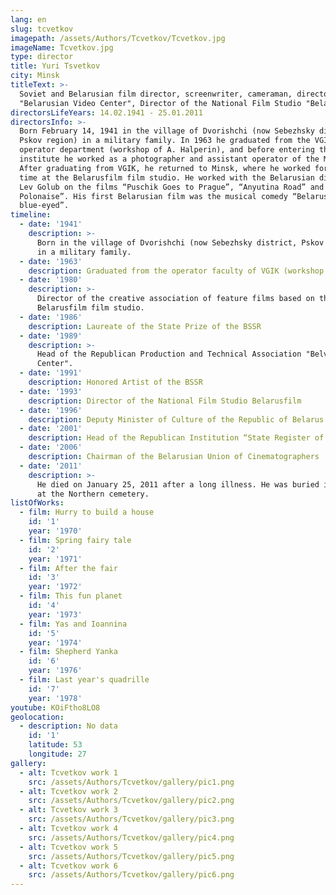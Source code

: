 ```yaml
---
lang: en
slug: tcvetkov
imagepath: /assets/Authors/Tcvetkov/Tcvetkov.jpg
imageName: Tcvetkov.jpg
type: director
title: Yuri Tsvetkov
city: Minsk
titleText: >-
  Soviet and Belarusian film director, screenwriter, cameraman, director of
  "Belarusian Video Center", Director of the National Film Studio "BelarusFilm".
directorsLifeYears: 14.02.1941 - 25.01.2011
directorsInfo: >-
  Born February 14, 1941 in the village of Dvorishchi (now Sebezhsky district,
  Pskov region) in a military family. In 1963 he graduated from the VGIK camera
  operator department (workshop of A. Halperin), and before entering the
  institute he worked as a photographer and assistant operator of the Minsk TV.
  After graduating from VGIK, he returned to Minsk, where he worked for a long
  time at the Belarusfilm film studio. He worked with the Belarusian director
  Lev Golub on the films “Puschik Goes to Prague”, “Anyutina Road” and “Oginsky
  Polonaise”. His first Belarusian film was the musical comedy “Belarus is my
  blue-eyed”.
timeline:
  - date: '1941'
    description: >-
      Born in the village of Dvorishchi (now Sebezhsky district, Pskov region)
      in a military family.
  - date: '1963'
    description: Graduated from the operator faculty of VGIK (workshop of A. Halperin)
  - date: '1980'
    description: >-
      Director of the creative association of feature films based on the
      Belarusfilm film studio.
  - date: '1986'
    description: Laureate of the State Prize of the BSSR
  - date: '1989'
    description: >-
      Head of the Republican Production and Technical Association "Belvideo
      Center".
  - date: '1991'
    description: Honored Artist of the BSSR
  - date: '1993'
    description: Director of the National Film Studio Belarusfilm
  - date: '1996'
    description: Deputy Minister of Culture of the Republic of Belarus
  - date: '2001'
    description: Head of the Republican Institution “State Register of Cinema and Video Films and Cinema and Video Programs”
  - date: '2006'
    description: Chairman of the Belarusian Union of Cinematographers
  - date: '2011'
    description: >-
      He died on January 25, 2011 after a long illness. He was buried in Minsk,
      at the Northern cemetery.
listOfWorks:
  - film: Hurry to build a house
    id: '1'
    year: '1970'
  - film: Spring fairy tale
    id: '2'
    year: '1971'
  - film: After the fair
    id: '3'
    year: '1972'
  - film: This fun planet
    id: '4'
    year: '1973'
  - film: Yas and Ioannina
    id: '5'
    year: '1974'
  - film: Shepherd Yanka
    id: '6'
    year: '1976'
  - film: Last year's quadrille
    id: '7'
    year: '1978'
youtube: KOiFtho8LO8
geolocation:
  - description: No data
    id: '1'
    latitude: 53
    longitude: 27
gallery:
  - alt: Tcvetkov work 1
    src: /assets/Authors/Tcvetkov/gallery/pic1.png
  - alt: Tcvetkov work 2
    src: /assets/Authors/Tcvetkov/gallery/pic2.png
  - alt: Tcvetkov work 3
    src: /assets/Authors/Tcvetkov/gallery/pic3.png
  - alt: Tcvetkov work 4
    src: /assets/Authors/Tcvetkov/gallery/pic4.png
  - alt: Tcvetkov work 5
    src: /assets/Authors/Tcvetkov/gallery/pic5.png
  - alt: Tcvetkov work 6
    src: /assets/Authors/Tcvetkov/gallery/pic6.png
---
```


